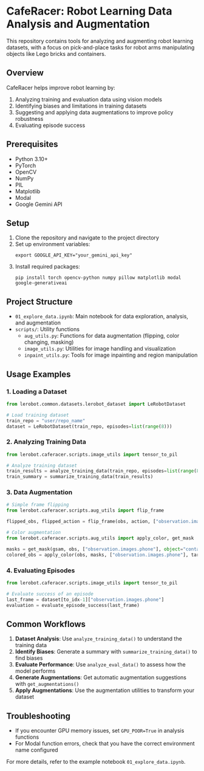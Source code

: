 # CafeRacer: Robot Learning Data Analysis and Augmentation

This repository contains tools for analyzing and augmenting robot learning datasets, with a focus on pick-and-place tasks for robot arms manipulating objects like Lego bricks and containers.

## Overview

CafeRacer helps improve robot learning by:

1. Analyzing training and evaluation data using vision models
2. Identifying biases and limitations in training datasets
3. Suggesting and applying data augmentations to improve policy robustness
4. Evaluating episode success

## Prerequisites

- Python 3.10+
- PyTorch
- OpenCV
- NumPy
- PIL
- Matplotlib
- Modal
- Google Gemini API

## Setup

1. Clone the repository and navigate to the project directory
2. Set up environment variables:
   ```
   export GOOGLE_API_KEY="your_gemini_api_key"
   ```
3. Install required packages:
   ```
   pip install torch opencv-python numpy pillow matplotlib modal google-generativeai
   ```

## Project Structure

- `01_explore_data.ipynb`: Main notebook for data exploration, analysis, and augmentation
- `scripts/`: Utility functions
  - `aug_utils.py`: Functions for data augmentation (flipping, color changing, masking)
  - `image_utils.py`: Utilities for image handling and visualization
  - `inpaint_utils.py`: Tools for image inpainting and region manipulation

## Usage Examples

### 1. Loading a Dataset

```python
from lerobot.common.datasets.lerobot_dataset import LeRobotDataset

# Load training dataset
train_repo = "user/repo_name"
dataset = LeRobotDataset(train_repo, episodes=list(range(8)))
```

### 2. Analyzing Training Data

```python
from lerobot.caferacer.scripts.image_utils import tensor_to_pil

# Analyze training dataset
train_results = analyze_training_data(train_repo, episodes=list(range(8)))
train_summary = summarize_training_data(train_results)
```

### 3. Data Augmentation

```python
# Simple frame flipping
from lerobot.caferacer.scripts.aug_utils import flip_frame

flipped_obs, flipped_action = flip_frame(obs, action, ["observation.images.phone", "observation.images.laptop"])

# Color augmentation
from lerobot.caferacer.scripts.aug_utils import apply_color, get_mask

masks = get_mask(gsam, obs, ["observation.images.phone"], object="container")
colored_obs = apply_color(obs, masks, ["observation.images.phone"], target_color="yellow")
```

### 4. Evaluating Episodes

```python
from lerobot.caferacer.scripts.image_utils import tensor_to_pil

# Evaluate success of an episode
last_frame = dataset[to_idx-1]["observation.images.phone"]
evaluation = evaluate_episode_success(last_frame)
```

## Common Workflows

1. **Dataset Analysis**: Use `analyze_training_data()` to understand the training data
2. **Identify Biases**: Generate a summary with `summarize_training_data()` to find biases
3. **Evaluate Performance**: Use `analyze_eval_data()` to assess how the model performs
4. **Generate Augmentations**: Get automatic augmentation suggestions with `get_augmentations()`
5. **Apply Augmentations**: Use the augmentation utilities to transform your dataset

## Troubleshooting

- If you encounter GPU memory issues, set `GPU_POOR=True` in analysis functions
- For Modal function errors, check that you have the correct environment name configured

For more details, refer to the example notebook `01_explore_data.ipynb`.
